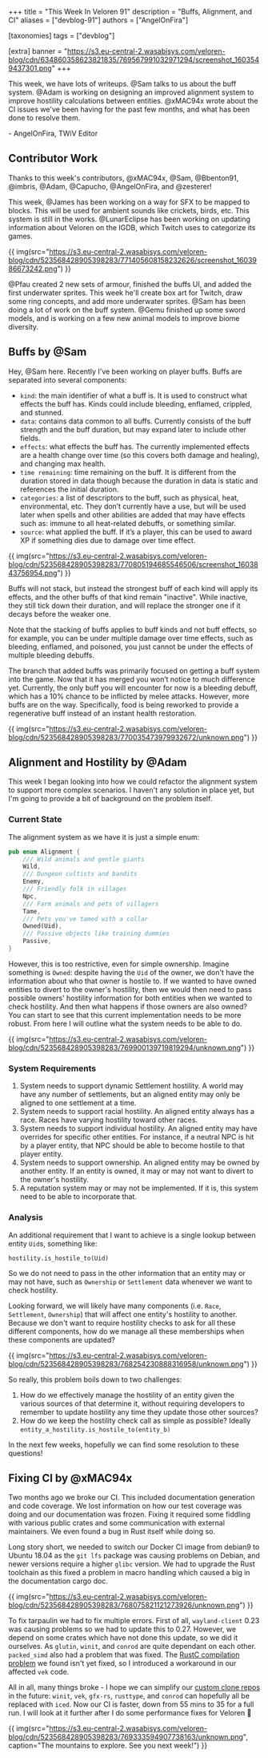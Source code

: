 +++
title = "This Week In Veloren 91"
description = "Buffs, Alignment, and CI"
aliases = ["devblog-91"]
authors = ["AngelOnFira"]

[taxonomies]
tags = ["devblog"]

[extra]
banner = "https://s3.eu-central-2.wasabisys.com/veloren-blog/cdn/634860358623821835/769567991032971294/screenshot_1603549437301.png"
+++

This week, we have lots of writeups. @Sam talks to us about the buff system.
@Adam is working on designing an improved alignment system to improve hostility
calculations between entities. @xMAC94x wrote about the CI issues we've been
having for the past few months, and what has been done to resolve them.

\- AngelOnFira, TWiV Editor

## Contributor Work

Thanks to this week's contributors, @xMAC94x, @Sam, @Bbenton91, @imbris, @Adam,
@Capucho, @AngelOnFira, and @zesterer!

This week, @James has been working on a way for SFX to be mapped to blocks. This
will be used for ambient sounds like crickets, birds, etc. This system is still
in the works. @LunarEclipse has been working on updating information about Veloren on
the IGDB, which Twitch uses to categorize its games.

{{
  img(src="https://s3.eu-central-2.wasabisys.com/veloren-blog/cdn/523568428905398283/771405608158232626/screenshot_1603986673242.png")
}}

@Pfau created 2 new sets of armour, finished the buffs UI, and added the first
underwater sprites. This week he'll create box art for Twitch, draw some ring
concepts, and add more underwater sprites. @Sam has been doing a lot of work on
the buff system. @Gemu finished up some sword models, and is working on a few
new animal models to improve biome diversity.

## Buffs by @Sam

Hey, @Sam here. Recently I've been working on player buffs. Buffs are separated
into several components:

- `kind`: the main identifier of what a buff is. It is used to construct what
  effects the buff has. Kinds could include bleeding, enflamed, crippled, and
  stunned.
- `data`: contains data common to all buffs. Currently consists of the buff
  strength and the buff duration, but may expand later to include other fields.
- `effects`: what effects the buff has. The currently implemented effects are a
  health change over time (so this covers both damage and healing), and changing
  max health.
- `time remaining`: time remaining on the buff. It is different from the
  duration stored in data though because the duration in data is static and
  references the initial duration.
- `categories`: a list of descriptors to the buff, such as physical, heat,
  environmental, etc. They don’t currently have a use, but will be used later
  when spells and other abilities are added that may have effects such as:
  immune to all heat-related debuffs, or something similar.
- `source`: what applied the buff. If it’s a player, this can be used to award
  XP if something dies due to damage over time effect.

{{
  img(src="https://s3.eu-central-2.wasabisys.com/veloren-blog/cdn/523568428905398283/770805194685546506/screenshot_1603843756954.png")
}}

Buffs will not stack, but instead the strongest buff of each kind will apply its
effects, and the other buffs of that kind remain "inactive". While inactive,
they still tick down their duration, and will replace the stronger one if it
decays before the weaker one.

Note that the stacking of buffs applies to buff kinds and not buff effects, so
for example, you can be under multiple damage over time effects, such as
bleeding, enflamed, and poisoned, you just cannot be under the effects of
multiple bleeding debuffs.

The branch that added buffs was primarily focused on getting a buff system into
the game. Now that it has merged you won’t notice to much difference yet.
Currently, the only buff you will encounter for now is a bleeding debuff, which
has a 10% chance to be inflicted by melee attacks. However, more buffs are on
the way. Specifically, food is being reworked to provide a regenerative buff
instead of an instant health restoration.

{{
  img(src="https://s3.eu-central-2.wasabisys.com/veloren-blog/cdn/523568428905398283/770035473979932672/unknown.png")
}}

## Alignment and Hostility by @Adam

This week I began looking into how we could refactor the alignment system to
support more complex scenarios. I haven't any solution in place yet, but I'm
going to provide a bit of background on the problem itself.

### Current State

The alignment system as we have it is just a simple enum:

```rs
pub enum Alignment {
    /// Wild animals and gentle giants
    Wild,
    /// Dungeon cultists and bandits
    Enemy,
    /// Friendly folk in villages
    Npc,
    /// Farm animals and pets of villagers
    Tame,
    /// Pets you've tamed with a collar
    Owned(Uid),
    /// Passive objects like training dummies
    Passive,
}
```

However, this is too restrictive, even for simple ownership. Imagine something
is `Owned`: despite having the `Uid` of the owner, we don't have the information
about who that owner is hostile to. If we wanted to have owned entities to
divert to the owner's hostility, then we would then need to pass possible
owners' hostility information for both entities when we wanted to check
hostility. And then what happens if those owners are also owned? You can start
to see that this current implementation needs to be more robust. From here I
will outline what the system needs to be able to do.

{{
  img(src="https://s3.eu-central-2.wasabisys.com/veloren-blog/cdn/523568428905398283/769900139719819294/unknown.png")
}}

### System Requirements

1. System needs to support dynamic Settlement hostility. A world may have any
   number of settlements, but an aligned entity may only be aligned to one
   settlement at a time.
2. System needs to support racial hostility. An aligned entity always has a
   race. Races have varying hostility toward other races.
3. System needs to support individual hostility. An aligned entity may have
   overrides for specific other entities. For instance, if a neutral NPC is hit
   by a player entity, that NPC should be able to become hostile to that player
   entity.
4. System needs to support ownership. An aligned entity may be owned by another
   entity. If an entity is owned, it may or may not want to divert to the
   owner's hostility.
5. A reputation system may or may not be implemented. If it is, this system need
   to be able to incorporate that.

### Analysis

An additional requirement that I want to achieve is a single lookup between
entity `Uid`s, something like:

`hostility.is_hostile_to(Uid)`

So we do not need to pass in the other information that an entity may or may not
have, such as `Ownership` or `Settlement` data whenever we want to check
hostility.

Looking forward, we will likely have many components (i.e. `Race`, `Settlement`,
`Ownership`) that will affect one entity's hostility to another. Because we
don't want to require hostility checks to ask for all these different
components, how do we manage all these memberships when these components are
updated?

{{
  img(src="https://s3.eu-central-2.wasabisys.com/veloren-blog/cdn/523568428905398283/768254230888316958/unknown.png")
}}

So really, this problem boils down to two challenges:

1. How do we effectively manage the hostility of an entity given the various
   sources of that determine it, without requiring developers to remember to
   update hostility any time they update those other sources?
2. How do we keep the hostility check call as simple as possible? Ideally
   `entity_a_hostility.is_hostile_to(entity_b)`

In the next few weeks, hopefully we can find some resolution to these questions!

## Fixing CI by @xMAC94x

Two months ago we broke our CI. This included documentation generation and code
coverage. We lost information on how our test coverage was doing and our
documentation was frozen. Fixing it required some fiddling with various public
crates and some communication with external maintainers. We even found a bug in
Rust itself while doing so.

Long story short, we needed to switch our Docker CI image from debian9 to Ubuntu
18.04 as the `git lfs` package was causing problems on Debian, and newer
versions require a higher `glibc` version. We had to upgrade the Rust toolchain
as this fixed a problem in macro handling which caused a big in the
documentation cargo doc.

{{
  img(src="https://s3.eu-central-2.wasabisys.com/veloren-blog/cdn/523568428905398283/768075821121273926/unknown.png")
}}

To fix tarpaulin we had to fix multiple errors. First of all, `wayland-client`
0.23 was causing problems so we had to update this to 0.27. However, we depend
on some crates which have not done this update, so we did it ourselves. As
`glutin`, `winit`, and `conrod` are quite dependant on each other. `packed_simd`
also had a problem that was fixed. The [RustC compilation
problem](https://github.com/rust-lang/rust/issues/77529#issuecomment-709289919)
we found isn't yet fixed, so I introduced a workaround in our affected `vek`
code.

All in all, many things broke - I hope we can simplify our [custom clone
repos](https://gitlab.com/veloren) in the future: `winit`, `vek`, `gfx-rs`,
`rusttype`, and `conrod` can hopefully all be replaced with `iced`. Now our CI
is faster, down from 55 mins to 35 for a full run. I will look at it further
after I do some performance fixes for Veloren 🙂

{{
  img(src="https://s3.eu-central-2.wasabisys.com/veloren-blog/cdn/523568428905398283/769333594907738163/unknown.png",
  caption="The mountains to explore. See you next week!")
}}
